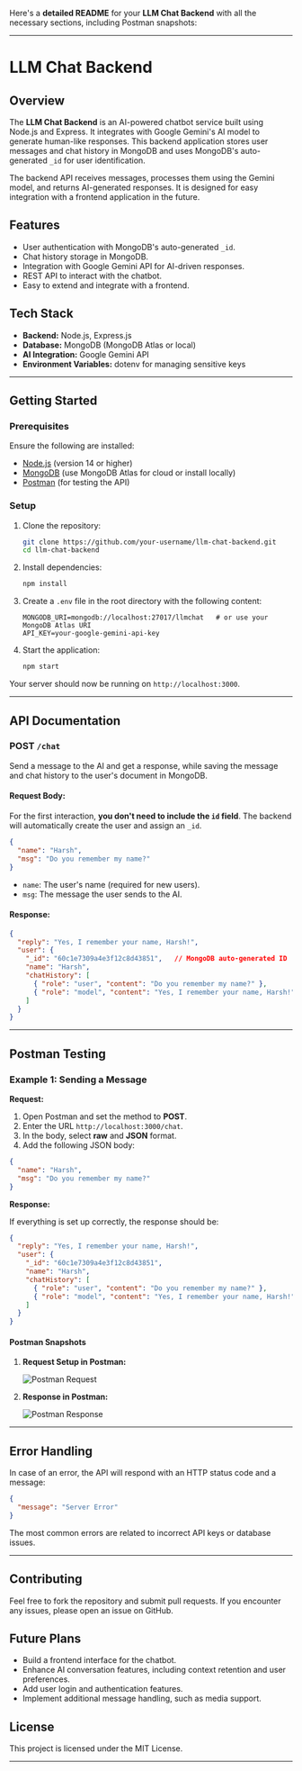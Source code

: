 Here's a **detailed README** for your **LLM Chat Backend** with all the necessary sections, including Postman snapshots:

---

# LLM Chat Backend

## Overview

The **LLM Chat Backend** is an AI-powered chatbot service built using Node.js and Express. It integrates with Google Gemini's AI model to generate human-like responses. This backend application stores user messages and chat history in MongoDB and uses MongoDB's auto-generated `_id` for user identification.

The backend API receives messages, processes them using the Gemini model, and returns AI-generated responses. It is designed for easy integration with a frontend application in the future.

## Features
- User authentication with MongoDB's auto-generated `_id`.
- Chat history storage in MongoDB.
- Integration with Google Gemini API for AI-driven responses.
- REST API to interact with the chatbot.
- Easy to extend and integrate with a frontend.

## Tech Stack
- **Backend:** Node.js, Express.js
- **Database:** MongoDB (MongoDB Atlas or local)
- **AI Integration:** Google Gemini API
- **Environment Variables:** dotenv for managing sensitive keys

---

## Getting Started

### Prerequisites
Ensure the following are installed:
- [Node.js](https://nodejs.org/) (version 14 or higher)
- [MongoDB](https://www.mongodb.com/) (use MongoDB Atlas for cloud or install locally)
- [Postman](https://www.postman.com/) (for testing the API)

### Setup

1. Clone the repository:
   ```bash
   git clone https://github.com/your-username/llm-chat-backend.git
   cd llm-chat-backend
   ```

2. Install dependencies:
   ```bash
   npm install
   ```

3. Create a `.env` file in the root directory with the following content:
   ```env
   MONGODB_URI=mongodb://localhost:27017/llmchat   # or use your MongoDB Atlas URI
   API_KEY=your-google-gemini-api-key
   ```

4. Start the application:
   ```bash
   npm start
   ```

Your server should now be running on `http://localhost:3000`.

---

## API Documentation

### POST `/chat`

Send a message to the AI and get a response, while saving the message and chat history to the user's document in MongoDB.

#### Request Body:

For the first interaction, **you don't need to include the `id` field**. The backend will automatically create the user and assign an `_id`.

```json
{
  "name": "Harsh", 
  "msg": "Do you remember my name?"
}
```

- `name`: The user's name (required for new users).
- `msg`: The message the user sends to the AI.

#### Response:
```json
{
  "reply": "Yes, I remember your name, Harsh!",
  "user": {
    "_id": "60c1e7309a4e3f12c8d43851",   // MongoDB auto-generated ID
    "name": "Harsh",
    "chatHistory": [ 
      { "role": "user", "content": "Do you remember my name?" },
      { "role": "model", "content": "Yes, I remember your name, Harsh!" }
    ]
  }
}
```

---

## Postman Testing

### Example 1: Sending a Message

**Request:**

1. Open Postman and set the method to **POST**.
2. Enter the URL `http://localhost:3000/chat`.
3. In the body, select **raw** and **JSON** format.
4. Add the following JSON body:

```json
{
  "name": "Harsh",
  "msg": "Do you remember my name?"
}
```

**Response:**

If everything is set up correctly, the response should be:

```json
{
  "reply": "Yes, I remember your name, Harsh!",
  "user": {
    "_id": "60c1e7309a4e3f12c8d43851",
    "name": "Harsh",
    "chatHistory": [
      { "role": "user", "content": "Do you remember my name?" },
      { "role": "model", "content": "Yes, I remember your name, Harsh!" }
    ]
  }
}
```

#### Postman Snapshots

1. **Request Setup in Postman:**

   ![Postman Request](https://user-images.githubusercontent.com/your-username/postman-request.png)

2. **Response in Postman:**

   ![Postman Response](https://user-images.githubusercontent.com/your-username/postman-response.png)

---

## Error Handling

In case of an error, the API will respond with an HTTP status code and a message:

```json
{
  "message": "Server Error"
}
```

The most common errors are related to incorrect API keys or database issues.

---

## Contributing

Feel free to fork the repository and submit pull requests. If you encounter any issues, please open an issue on GitHub.

## Future Plans

- Build a frontend interface for the chatbot.
- Enhance AI conversation features, including context retention and user preferences.
- Add user login and authentication features.
- Implement additional message handling, such as media support.

## License

This project is licensed under the MIT License.

---


